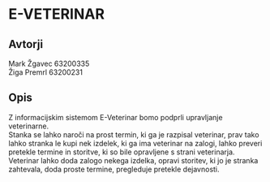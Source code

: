 # E-VETERINAR
## Avtorji
Mark Žgavec 63200335  
Žiga Premrl 63200231  

## Opis
Z informacijskim sistemom E-Veterinar bomo podprli upravljanje veterinarne.  
Stanka se lahko naroči na prost termin, ki ga je razpisal veterinar, prav tako lahko stranka le kupi nek izdelek, ki ga ima veterinar na zalogi, lahko preveri pretekle termine in storitve, ki so bile opravljene s strani veterinarja.  
Veterinar lahko doda zalogo nekega izdelka, opravi storitev, ki jo je stranka zahtevala, doda proste termine, pregleduje pretekle dejavnosti.
